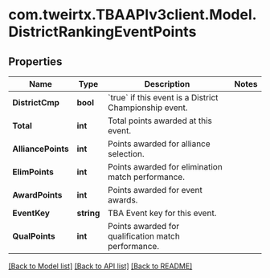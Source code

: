 
# com.tweirtx.TBAAPIv3client.Model.DistrictRankingEventPoints

## Properties

Name | Type | Description | Notes
------------ | ------------- | ------------- | -------------
**DistrictCmp** | **bool** | &#x60;true&#x60; if this event is a District Championship event. | 
**Total** | **int** | Total points awarded at this event. | 
**AlliancePoints** | **int** | Points awarded for alliance selection. | 
**ElimPoints** | **int** | Points awarded for elimination match performance. | 
**AwardPoints** | **int** | Points awarded for event awards. | 
**EventKey** | **string** | TBA Event key for this event. | 
**QualPoints** | **int** | Points awarded for qualification match performance. | 

[[Back to Model list]](../README.md#documentation-for-models)
[[Back to API list]](../README.md#documentation-for-api-endpoints)
[[Back to README]](../README.md)

